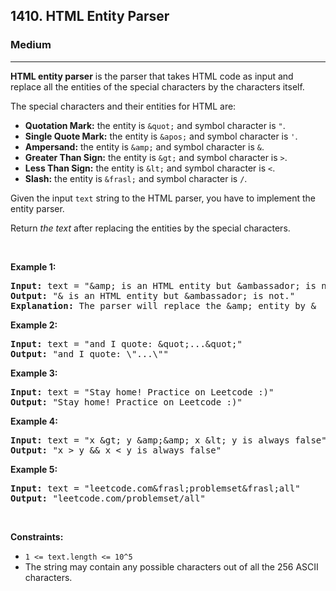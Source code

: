 <h2>1410. HTML Entity Parser</h2><h3>Medium</h3><hr><div><p><strong>HTML entity parser</strong> is the parser that takes HTML code as input and replace all the entities of the special characters by the characters itself.</p>

<p>The special characters and their entities for HTML are:</p>

<ul>
	<li><strong>Quotation Mark:</strong>&nbsp;the entity is <code>&amp;quot;</code> and&nbsp;symbol character is <code>"</code>.</li>
	<li><strong>Single Quote&nbsp;Mark:</strong>&nbsp;the entity is <code>&amp;apos;</code> and&nbsp;symbol character is <code>'</code>.</li>
	<li><strong>Ampersand:</strong>&nbsp;the entity is <code>&amp;amp;</code> and symbol character is <code>&amp;</code>.</li>
	<li><strong>Greater Than Sign:</strong>&nbsp;the entity is <code>&amp;gt;</code>&nbsp;and symbol character is <code>&gt;</code>.</li>
	<li><strong>Less Than Sign:</strong>&nbsp;the entity is <code>&amp;lt;</code>&nbsp;and symbol character is <code>&lt;</code>.</li>
	<li><strong>Slash:</strong>&nbsp;the entity is <code>&amp;frasl;</code> and&nbsp;symbol character is <code>/</code>.</li>
</ul>

<p>Given the input <code>text</code> string to the HTML parser, you have to implement the entity parser.</p>

<p>Return <em>the text</em> after replacing the entities by the special characters.</p>

<p>&nbsp;</p>
<p><strong>Example 1:</strong></p>

<pre><strong>Input:</strong> text = "&amp;amp; is an HTML entity but &amp;ambassador; is not."
<strong>Output:</strong> "&amp; is an HTML entity but &amp;ambassador; is not."
<strong>Explanation:</strong> The parser will replace the &amp;amp; entity by &amp;
</pre>

<p><strong>Example 2:</strong></p>

<pre><strong>Input:</strong> text = "and I quote: &amp;quot;...&amp;quot;"
<strong>Output:</strong> "and I quote: \"...\""
</pre>

<p><strong>Example 3:</strong></p>

<pre><strong>Input:</strong> text = "Stay home! Practice on Leetcode :)"
<strong>Output:</strong> "Stay home! Practice on Leetcode :)"
</pre>

<p><strong>Example 4:</strong></p>

<pre><strong>Input:</strong> text = "x &amp;gt; y &amp;amp;&amp;amp; x &amp;lt; y is always false"
<strong>Output:</strong> "x &gt; y &amp;&amp; x &lt; y is always false"
</pre>

<p><strong>Example 5:</strong></p>

<pre><strong>Input:</strong> text = "leetcode.com&amp;frasl;problemset&amp;frasl;all"
<strong>Output:</strong> "leetcode.com/problemset/all"
</pre>

<p>&nbsp;</p>
<p><strong>Constraints:</strong></p>

<ul>
	<li><code>1 &lt;= text.length &lt;= 10^5</code></li>
	<li>The string may contain any possible characters out of all the 256&nbsp;ASCII characters.</li>
</ul>
</div>